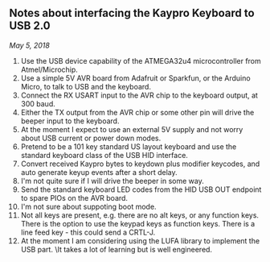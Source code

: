## Notes about interfacing the Kaypro Keyboard to USB 2.0

*May 5, 2018*


1. Use the USB device capability of the ATMEGA32u4 microcontroller from Atmel/Microchip.
2. Use a simple 5V AVR board from Adafruit or Sparkfun, or the Arduino Micro, to talk to USB and the keyboard.
3. Connect the RX USART input to the AVR chip to the keyboard output, at 300 baud.
4. Either the TX output from the AVR chip or some other pin will drive the beeper input to the keyboard.
5. At the moment I expect to use an external 5V supply and not worry about USB current or power down modes.
6. Pretend to be a 101 key standard US layout keyboard and use the standard keyboard class of the USB HID interface.
7. Convert received Kaypro bytes to keydown plus modifier keycodes, and auto generate keyup events after a short delay.
8. I'm not quite sure if I will drive the beeper in some way.
9. Send the standard keyboard LED codes from the HID USB OUT endpoint to spare PIOs on the AVR board.
10. I'm not sure about suppoting boot mode.
11. Not all keys are present, e.g. there are no alt keys, or any function keys. There is the option 
to use the keypad keys as function keys. There is a line feed key - this could send a CRTL-J.
12. At the moment I am considering using the LUFA library to implement the USB part. 
\It takes a lot of learning but is well engineered.

